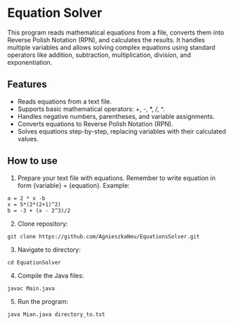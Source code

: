 # Equation Solver

This program reads mathematical equations from a file, converts them into Reverse Polish Notation (RPN), 
and calculates the results. It handles multiple variables and allows solving complex equations using standard 
operators like addition, subtraction, multiplication, division, and exponentiation.

## Features

- Reads equations from a text file.
- Supports basic mathematical operators: +, -, *, /, ^.
- Handles negative numbers, parentheses, and variable assignments.
- Converts equations to Reverse Polish Notation (RPN).
- Solves equations step-by-step, replacing variables with their calculated values.

## How to use 

1. Prepare your text file with equations.
Remember to write equation in form {variable} = {equation}. Example:

```
a = 2 * x -b
x = 5*(2*(2+1)^2)
b = -3 + (x - 2^3)/2
```

2. Clone repository:

```
git clone https://github.com/AgnieszkaNeu/EquationsSolver.git
```

3. Navigate to directory:

```
cd EquationSolver
```

4. Compile the Java files:
```
javac Main.java
```

5. Run the program: 
```
java Mian.java directory_to.txt
```

